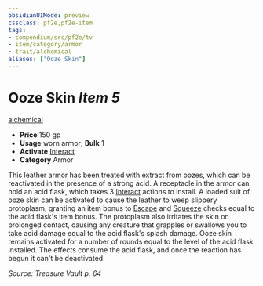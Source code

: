 ```yaml
---
obsidianUIMode: preview
cssclass: pf2e,pf2e-item
tags:
- compendium/src/pf2e/tv
- item/category/armor
- trait/alchemical
aliases: ["Ooze Skin"]
---
```

# Ooze Skin *Item 5*  
[alchemical](rules/traits/alchemical.md)  

- **Price** 150 gp
- **Usage** worn armor; **Bulk** 1
- **Activate** [Interact](rules/actions/interact.md)
- **Category** Armor

This leather armor has been treated with extract from oozes, which can be reactivated in the presence of a strong acid. A receptacle in the armor can hold an acid flask, which takes 3 [Interact](rules/actions/interact.md) actions to install. A loaded suit of ooze skin can be activated to cause the leather to weep slippery protoplasm, granting an item bonus to [Escape](rules/actions/escape.md) and [Squeeze](rules/actions/squeeze.md) checks equal to the acid flask's item bonus. The protoplasm also irritates the skin on prolonged contact, causing any creature that grapples or swallows you to take acid damage equal to the acid flask's splash damage. Ooze skin remains activated for a number of rounds equal to the level of the acid flask installed. The effects consume the acid flask, and once the reaction has begun it can't be deactivated.

*Source: Treasure Vault p. 64*